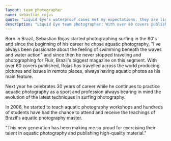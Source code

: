 ```yaml
---
layout: team_photographer
name: sebastian rojas
quote: "Liquid Eye's waterproof cases met my expectations, they are light and resistant and have precise controls. Our partnership began in 2012 and only tends to grow with the development of new ideas and models. I am proud to be part of the Liquid Eye's team and also to know I'm being well assisted by their equipment. I recommend Liquid Eye to all my students and to anyone who seeks information regarding equipments for aquatic photography."
description: "Liquid Eye team photographer: With over 60 covers published, Sebastian Rojas has travelled across the world producing pictures and issues in remote places, always having aquatic photos as his main feature."
---
```

Born in Brazil, Sebastian Rojas started photographing surfing in the 80's and since the beginning of his career he chose aquatic photography, "I've always been passionate about the feeling of swimming beneath the waves and water action" and since then he never stopped traveling and photographing for Fluir, Brazil's biggest magazine on this segment. With over 60 covers published, Rojas has travelled across the world producing pictures and issues in remote places, always having aquatic photos as his main feature.

Next year he celebrates 30 years of career while he continues to practice aquatic photography as a sport and profession always bearing in mind the evolution of the latest techniques in surfing photography.

In 2006, he started to teach aquatic photography workshops and hundreds of students have had the chance to attend and receive the teachings of Brazil's aquatic photography master.

"This new generation has been making me so proud for exercising their talent in aquatic photography and publishing high-quality material."
